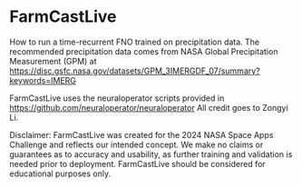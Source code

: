 # FarmCastLive
How to run a time-recurrent FNO trained on precipitation data. The recommended precipitation data comes from NASA Global Precipitation Measurement (GPM) at https://disc.gsfc.nasa.gov/datasets/GPM_3IMERGDF_07/summary?keywords=IMERG

FarmCastLive uses the neuraloperator scripts provided in https://github.com/neuraloperator/neuraloperator
All credit goes to Zongyi Li. 

Disclaimer: FarmCastLive was created for the 2024 NASA Space Apps Challenge and reflects our intended concept. We make no claims or guarantees as to accuracy and usability, as further training and validation is needed prior to deployment. FarmCastLive should be considered for educational purposes only.


